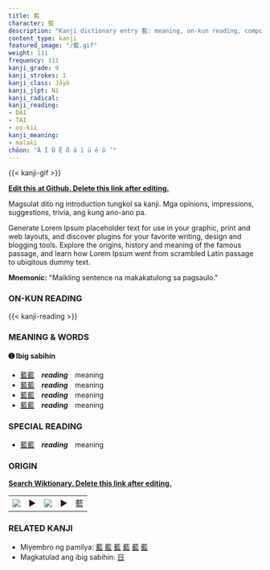 ```yaml
---
title: 藍
character: 藍
description: "Kanji dictionary entry 藍: meaning, on-kun reading, compounds, origin, related kanji"
content_type: kanji
featured_image: "/藍.gif"
weight: 111
frequency: 111
kanji_grade: 9
kanji_strokes: 1
kanji_class: Jōyō
kanji_jlpt: N1
kanji_radical: 
kanji_reading: 
- DAI
- TAI
- oo-kii
kanji_meaning:
- malaki
chōon: "Ā Ī Ū Ē Ō ā ī ū ē ō ’"
---
```

[//]: # (Don't edit the line below. Kanji animated GIF code is automatically generated.)
{{< kanji-gif >}}

[//]: # (Edit below this line.)

**[Edit this at Github. Delete this link after editing.](https://github.com/tim0g/tim/tree/main/content/kanji/藍/index.md)**

Magsulat dito ng introduction tungkol sa kanji. Mga opinions, impressions, suggestions, trivia, ang kung ano-ano pa.

Generate Lorem Ipsum placeholder text for use in your graphic, print and web layouts, and discover plugins for your favorite writing, design and blogging tools. Explore the origins, history and meaning of the famous passage, and learn how Lorem Ipsum went from scrambled Latin passage to ubiqitous dummy text.
 
**Mnemonic:** "Maikling sentence na makakatulong sa pagsaulo."

### ON-KUN READING

[//]: # (Don't edit the line below. ON-KUN READING code is automatically generated.)
{{< kanji-reading >}}

### MEANING & WORDS

#### ➊ **Ibig sabihin**
  - [藍](../藍)[藍](../藍)　***reading***　meaning
  - [藍](../藍)[藍](../藍)　***reading***　meaning
  - [藍](../藍)[藍](../藍)　***reading***　meaning
  - [藍](../藍)[藍](../藍)　***reading***　meaning

### SPECIAL READING
  - [藍](../藍)[藍](../藍)　***reading***　meaning

### ORIGIN

**[Search Wiktionary. Delete this link after editing.](https://wiktionary.org/wiki/藍)**
<table class="kanji-table"><tr><td>
<img src="60px-藍-bronze.svg.png">
</td><td>▶</td><td>
<img src="60px-藍-oracle.svg.png">
</td><td>▶</td>
<td class="kanji-origin">藍</td>
</tr></table>

### RELATED KANJI
- Miyembro ng pamilya: [藍](../藍) [藍](../藍) [藍](../藍) [藍](../藍) [藍](../藍) [藍](../藍)
- Magkatulad ang ibig sabihin: [日](../日)
